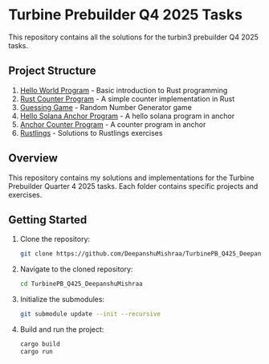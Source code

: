 # Turbine Prebuilder Q4 2025 Tasks

This repository contains all the solutions for the turbin3 prebuilder Q4 2025 tasks.

## Project Structure

1. [Hello World Program](./RNG_GAME/hello_world) - Basic introduction to Rust programming
2. [Rust Counter Program](./RNG_GAME/counter) - A simple counter implementation in Rust
3. [Guessing Game](./RNG_GAME/guessing_game) - Random Number Generator game
4. [Hello Solana Anchor Program](./hello_solana) - A hello solana program in anchor
5. [Anchor Counter Program](./solana-counter) - A counter program in anchor
6. [Rustlings](https://github.com/DeepanshuMishraa/rustlings) - Solutions to Rustlings exercises

## Overview

This repository contains my solutions and implementations for the Turbine Prebuilder Quarter 4 2025 tasks. Each folder contains specific projects and exercises.

## Getting Started

1. Clone the repository:
   ```bash
   git clone https://github.com/DeepanshuMishraa/TurbinePB_Q425_DeepanshuMishraa.git
   ```

2. Navigate to the cloned repository:
   ```bash
   cd TurbinePB_Q425_DeepanshuMishraa
   ```

3. Initialize the submodules:
   ```bash
   git submodule update --init --recursive
   ```

4. Build and run the project:
   ```bash
   cargo build
   cargo run
   ```
